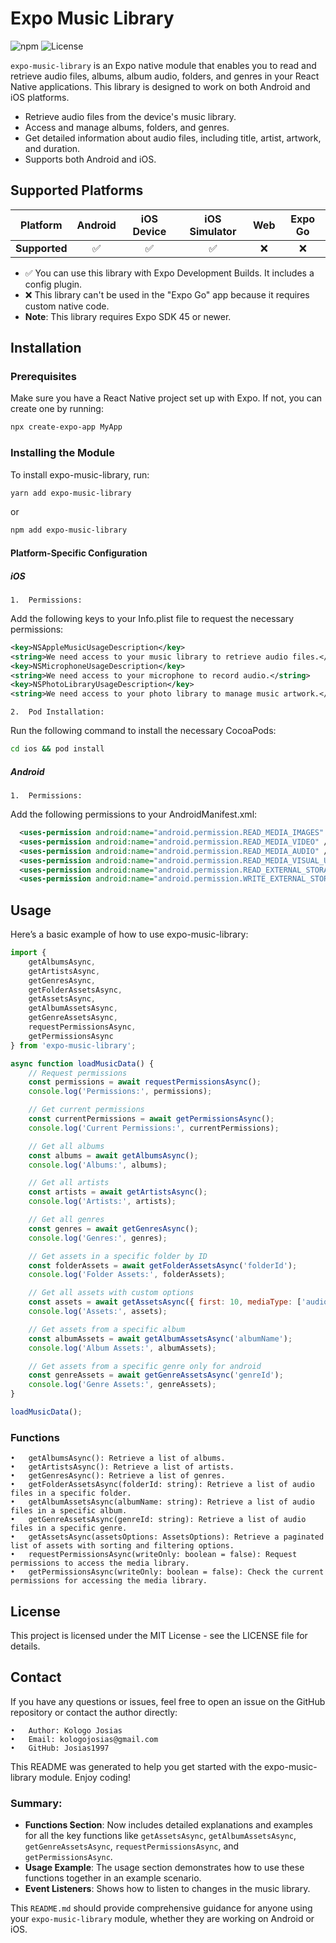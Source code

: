 # Expo Music Library

![npm](https://img.shields.io/npm/v/expo-music-library)
![License](https://img.shields.io/npm/l/expo-music-library)

`expo-music-library` is an Expo native module that enables you to read and retrieve audio files, albums, album audio, folders, and genres in your React Native applications. This library is designed to work on both Android and iOS platforms.

- Retrieve audio files from the device's music library.
- Access and manage albums, folders, and genres.
- Get detailed information about audio files, including title, artist, artwork, and duration.
- Supports both Android and iOS.

## Supported Platforms

| Platform         | Android | iOS Device | iOS Simulator | Web | Expo Go |
|------------------|:-------:|:----------:|:-------------:|:---:|:-------:|
| **Supported**    |    ✅    |      ✅     |       ✅       | ❌  |    ❌    |

- ✅ You can use this library with Expo Development Builds. It includes a config plugin.
- ❌ This library can't be used in the "Expo Go" app because it requires custom native code.
- **Note**: This library requires Expo SDK 45 or newer.

## Installation

### Prerequisites

Make sure you have a React Native project set up with Expo. If not, you can create one by running:

```bash
npx create-expo-app MyApp
```

### Installing the Module

To install expo-music-library, run:
```bash
yarn add expo-music-library
```
or

```bash
npm add expo-music-library
```

#### Platform-Specific Configuration

##### iOS

	1.	Permissions:
Add the following keys to your Info.plist file to request the necessary permissions:

```xml
<key>NSAppleMusicUsageDescription</key>
<string>We need access to your music library to retrieve audio files.</string>
<key>NSMicrophoneUsageDescription</key>
<string>We need access to your microphone to record audio.</string>
<key>NSPhotoLibraryUsageDescription</key>
<string>We need access to your photo library to manage music artwork.</string>
```

	2.	Pod Installation:
Run the following command to install the necessary CocoaPods:

```bash
cd ios && pod install
```

##### Android

	1.	Permissions:
Add the following permissions to your AndroidManifest.xml:
```xml
  <uses-permission android:name="android.permission.READ_MEDIA_IMAGES" />
  <uses-permission android:name="android.permission.READ_MEDIA_VIDEO" />
  <uses-permission android:name="android.permission.READ_MEDIA_AUDIO" />
  <uses-permission android:name="android.permission.READ_MEDIA_VISUAL_USER_SELECTED" />
  <uses-permission android:name="android.permission.READ_EXTERNAL_STORAGE" />
  <uses-permission android:name="android.permission.WRITE_EXTERNAL_STORAGE" />
```

## Usage

Here’s a basic example of how to use expo-music-library:

```js
import {
    getAlbumsAsync,
    getArtistsAsync,
    getGenresAsync,
    getFolderAssetsAsync,
    getAssetsAsync,
    getAlbumAssetsAsync,
    getGenreAssetsAsync,
    requestPermissionsAsync,
    getPermissionsAsync
} from 'expo-music-library';

async function loadMusicData() {
    // Request permissions
    const permissions = await requestPermissionsAsync();
    console.log('Permissions:', permissions);

    // Get current permissions
    const currentPermissions = await getPermissionsAsync();
    console.log('Current Permissions:', currentPermissions);

    // Get all albums
    const albums = await getAlbumsAsync();
    console.log('Albums:', albums);

    // Get all artists
    const artists = await getArtistsAsync();
    console.log('Artists:', artists);

    // Get all genres
    const genres = await getGenresAsync();
    console.log('Genres:', genres);

    // Get assets in a specific folder by ID
    const folderAssets = await getFolderAssetsAsync('folderId');
    console.log('Folder Assets:', folderAssets);

    // Get all assets with custom options
    const assets = await getAssetsAsync({ first: 10, mediaType: ['audio'] });
    console.log('Assets:', assets);

    // Get assets from a specific album
    const albumAssets = await getAlbumAssetsAsync('albumName');
    console.log('Album Assets:', albumAssets);

    // Get assets from a specific genre only for android
    const genreAssets = await getGenreAssetsAsync('genreId');
    console.log('Genre Assets:', genreAssets);
}

loadMusicData();
```

### Functions

	•	getAlbumsAsync(): Retrieve a list of albums.
	•	getArtistsAsync(): Retrieve a list of artists.
	•	getGenresAsync(): Retrieve a list of genres.
	•	getFolderAssetsAsync(folderId: string): Retrieve a list of audio files in a specific folder.
	•	getAlbumAssetsAsync(albumName: string): Retrieve a list of audio files in a specific album.
	•	getGenreAssetsAsync(genreId: string): Retrieve a list of audio files in a specific genre.
	•	getAssetsAsync(assetsOptions: AssetsOptions): Retrieve a paginated list of assets with sorting and filtering options.
	•	requestPermissionsAsync(writeOnly: boolean = false): Request permissions to access the media library.
	•	getPermissionsAsync(writeOnly: boolean = false): Check the current permissions for accessing the media library.

## License

This project is licensed under the MIT License - see the LICENSE file for details.

## Contact

If you have any questions or issues, feel free to open an issue on the GitHub repository or contact the author directly:

	•	Author: Kologo Josias
	•	Email: kologojosias@gmail.com
	•	GitHub: Josias1997

This README was generated to help you get started with the expo-music-library module. Enjoy coding!

### Summary:

- **Functions Section**: Now includes detailed explanations and examples for all the key functions like `getAssetsAsync`, `getAlbumAssetsAsync`, `getGenreAssetsAsync`, `requestPermissionsAsync`, and `getPermissionsAsync`.
- **Usage Example**: The usage section demonstrates how to use these functions together in an example scenario.
- **Event Listeners**: Shows how to listen to changes in the music library.

This `README.md` should provide comprehensive guidance for anyone using your `expo-music-library` module, whether they are working on Android or iOS.
